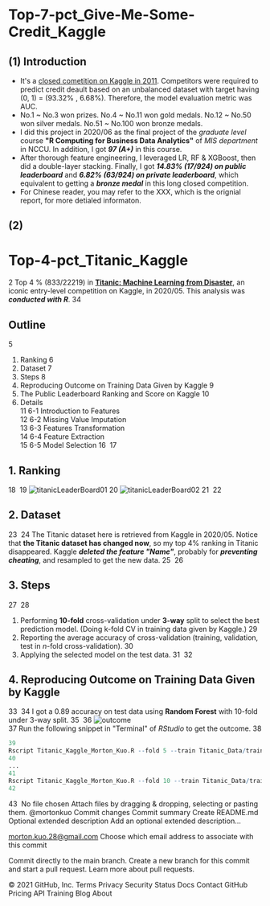 # Top-7-pct_Give-Me-Some-Credit_Kaggle


## (1) Introduction
- It's a [closed cometition on Kaggle in 2011](https://www.kaggle.com/c/GiveMeSomeCredit/overview). Competitors were required to predict credit deault based on an unbalanced dataset with target having (0, 1) = (93.32% , 6.68%). Therefore, the model evaluation metric was AUC.
- No.1 ~ No.3 won prizes. No.4 ~ No.11 won gold medals. No.12 ~ No.50 won silver medals. No.51 ~ No.100 won bronze medals. 
- I did this project in 2020/06 as the final project of the *graduate level* course **"R Computing for Business Data Analytics"** of *MIS department* in NCCU. In addition, I got ***97 (A+)*** in this course.
- After thorough feature engineering, I leveraged LR, RF & XGBoost, then did a double-layer stacking. Finally, I got ***14.83% (17/924) on public leaderboard*** and ***6.82% (63/924) on private leaderboard***, which equivalent to getting a ***bronze medal*** in this long closed competition. 
- For Chinese reader, you may refer to the XXX, which is the orignial report, for more detialed informaton.


## (2) 


# Top-4-pct_Titanic_Kaggle
2
Top 4 % (833/22219) in **[Titanic: Machine Learning from Disaster](https://www.kaggle.com/c/titanic)**, an iconic entry-level competition on Kaggle, in 2020/05. This analysis was ***conducted with R***.
3
​
4
## Outline
5
1. Ranking 
6
2. Dataset
7
3. Steps
8
4. Reproducing Outcome on Training Data Given by Kaggle
9
5. The Public Leaderboard Ranking and Score on Kaggle
10
6. Details \
11
6-1 Introduction to Features \
12
6-2 Missing Value Imputation \
13
6-3 Features Transformation \
14
6-4 Feature Extraction \
15
6-5 Model Selection 
16
​
17
## 1. Ranking 
18
​
19
![titanicLeaderBoard01](Top_4_pct_Titanic_01.png)
20
![titanicLeaderBoard02](Top_4_pct_Titanic_02.png)
21
​
22
## 2. Dataset
23
​
24
The Titanic dataset here is retrieved from Kaggle in 2020/05. Notice that **the Titanic dataset has changed now**, so my top 4% ranking in Titanic disappeared. Kaggle ***deleted the feature "Name"***, probably for ***preventing cheating***, and resampled to get the new data. 
25
​
26
## 3. Steps
27
​
28
1. Performing **10-fold** cross-validation under **3-way** split to select the best prediction model. (Doing k-fold CV in training data given by Kaggle.)
29
2. Reporting the average accuracy of cross-validation (training, validation, test in *n*-fold cross-validation).
30
3. Applying the selected model on the test data.
31
​
32
## 4. Reproducing Outcome on Training Data Given by Kaggle
33
​
34
I got a 0.89 accuracy on test data using **Random Forest** with 10-fold under 3-way split.
35
​
36
![outcome](Top_4_pct_Titanic_03.png) \
37
Run the following snippet in "Terminal" of *RStudio* to get the outcome.
38
```R
39
Rscript Titanic_Kaggle_Morton_Kuo.R --fold 5 --train Titanic_Data/train.csv --test Titanic_Data/test.csv --report performance1.csv --predict predict.csv
40
...
41
Rscript Titanic_Kaggle_Morton_Kuo.R --fold 10 --train Titanic_Data/train.csv --test Titanic_Data/test.csv --report performance6.csv --predict predict.csv
42
```
43
​
No file chosen
Attach files by dragging & dropping, selecting or pasting them.
@mortonkuo
Commit changes
Commit summary
Create README.md
Optional extended description
Add an optional extended description…

morton.kuo.28@gmail.com
Choose which email address to associate with this commit

 Commit directly to the main branch.
 Create a new branch for this commit and start a pull request. Learn more about pull requests.
 
© 2021 GitHub, Inc.
Terms
Privacy
Security
Status
Docs
Contact GitHub
Pricing
API
Training
Blog
About
